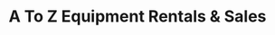 ---
title: "A To Z Equipment Rentals & Sales"
url: /gilbert/a-to-z-equipment-rentals-und-sales/
shop: Mieten
---